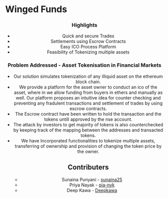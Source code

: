 # Winged Funds
<center>
<h3>Highlights</h3>
<ul>
<li> Quick and secure Trades </li>
<li> Settlements using Escrow Contracts</li>
<li> Easy ICO Process  Platform</li>
<li> Feasibility of Tokenizing multiple assets</li>
</ul>
</ul>

<h3> Problem Addressed - Asset Tokenisation in Financial Markets </h3>
<ul>
<li>
Our solution simulates tokenization of any illiquid asset on the ethereum block chain.  
</li>
<li>
We provide a platform for the  asset owner to conduct an ico of the asset, where in we allow funding from buyers in ethers and manually as well.  Our platform proposes an intuitive idea for counter checking and preventing any fradulent transactions and  settlement of trades by  using escrow contracts. 
</li>
<li>
The Escrow contract have been written to hold the transaction and the tokens untill approved by the nse account.  
</li>
<li>
The attack by investors to get majority of tokens is also counterchecked  by keeping track of the mapping between the addresses and transacted tokens. 
</li>
<li>
We have Incorporated functionalities to tokenize multiple assets, transferring of ownership and provision of changing the token price by the owner.
</li>
  
## Contributers
* Sunaina Punyani - [sunaina25](https://github.com/sunaina25)
* Priya Nayak - [pia-nyk](https://github.com/pia-nyk)
* Deep Kawa - [Deepkawa](https://github.com/Deepkawa)

